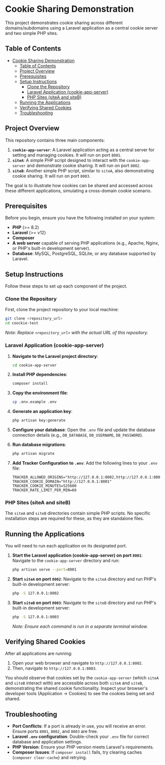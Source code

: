 # Cookie Sharing Demonstration

This project demonstrates cookie sharing across different domains/subdomains using a Laravel application as a central cookie server and two simple PHP sites.

## Table of Contents

- [Cookie Sharing Demonstration](#cookie-sharing-demonstration)
  - [Table of Contents](#table-of-contents)
  - [Project Overview](#project-overview)
  - [Prerequisites](#prerequisites)
  - [Setup Instructions](#setup-instructions)
    - [Clone the Repository](#clone-the-repository)
    - [Laravel Application (cookie-app-server)](#laravel-application-cookie-app-server)
    - [PHP Sites (siteA and siteB)](#php-sites-sitea-and-siteb)
  - [Running the Applications](#running-the-applications)
  - [Verifying Shared Cookies](#verifying-shared-cookies)
  - [Troubleshooting](#troubleshooting)

## Project Overview

This repository contains three main components:

1.  **`cookie-app-server`**: A Laravel application acting as a central server for setting and managing cookies. It will run on port `8001`.
2.  **`siteA`**: A simple PHP script designed to interact with the `cookie-app-server` and demonstrate cookie sharing. It will run on port `8002`.
3.  **`siteB`**: Another simple PHP script, similar to `siteA`, also demonstrating cookie sharing. It will run on port `8003`.

The goal is to illustrate how cookies can be shared and accessed across these different applications, simulating a cross-domain cookie scenario.

## Prerequisites

Before you begin, ensure you have the following installed on your system:

*   **PHP** (>= 8.2)
*   **Laravel** (>= v12)
*   **Composer**
*   **A web server** capable of serving PHP applications (e.g., Apache, Nginx, or PHP's built-in development server).
*   **Database**: MySQL, PostgreSQL, SQLite, or any database supported by Laravel.

## Setup Instructions

Follow these steps to set up each component of the project.

### Clone the Repository

First, clone the project repository to your local machine:

```bash
git clone <repository_url>
cd coockie-test
```
*Note: Replace `<repository_url>` with the actual URL of this repository.*

### Laravel Application (cookie-app-server)

1.  **Navigate to the Laravel project directory**:
    ```bash
    cd cookie-app-server
    ```

2.  **Install PHP dependencies**:
    ```bash
    composer install
    ```

3.  **Copy the environment file**:
    ```bash
    cp .env.example .env
    ```

4.  **Generate an application key**:
    ```bash
    php artisan key:generate
    ```

5.  **Configure your database**:
    Open the `.env` file and update the database connection details (e.g., `DB_DATABASE`, `DB_USERNAME`, `DB_PASSWORD`).

6.  **Run database migrations**:
    ```bash
    php artisan migrate
    ```

7.  **Add Tracker Configuration to `.env`**:
    Add the following lines to your `.env` file:
    ```
    TRACKER_ALLOWED_ORIGINS="http://127.0.0.1:8002,http://127.0.0.1:8003"
    TRACKER_COOKIE_DOMAIN="http://127.0.0.1:8001"
    TRACKER_COOKIE_MINUTES=525600
    TRACKER_RATE_LIMIT_PER_MIN=60
    ```


### PHP Sites (siteA and siteB)

The `siteA` and `siteB` directories contain simple PHP scripts. No specific installation steps are required for these, as they are standalone files.

## Running the Applications

You will need to run each application on its designated port.

1.  **Start the Laravel application (cookie-app-server) on port `8001`**:
    Navigate to the `cookie-app-server` directory and run:
    ```bash
    php artisan serve --port=8001
    ```

2.  **Start `siteA` on port `8002`**:
    Navigate to the `siteA` directory and run PHP's built-in development server:
    ```bash
    php -S 127.0.0.1:8002
    ```

3.  **Start `siteB` on port `8003`**:
    Navigate to the `siteB` directory and run PHP's built-in development server:
    ```bash
    php -S 127.0.0.1:8003
    ```

    *Note: Ensure each command is run in a separate terminal window.*

## Verifying Shared Cookies

After all applications are running:

1.  Open your web browser and navigate to `http://127.0.0.1:8002`.
2.  Then, navigate to `http://127.0.0.1:8003`.

You should observe that cookies set by the `cookie-app-server` (which `siteA` and `siteB` interact with) are accessible across both `siteA` and `siteB`, demonstrating the shared cookie functionality. Inspect your browser's developer tools (Application -> Cookies) to see the cookies being set and shared.

## Troubleshooting

*   **Port Conflicts**: If a port is already in use, you will receive an error. Ensure ports `8001`, `8002`, and `8003` are free.
*   **Laravel `.env` configuration**: Double-check your `.env` file for correct database and application settings.
*   **PHP Version**: Ensure your PHP version meets Laravel's requirements.
*   **Composer Issues**: If `composer install` fails, try clearing caches (`composer clear-cache`) and retrying.